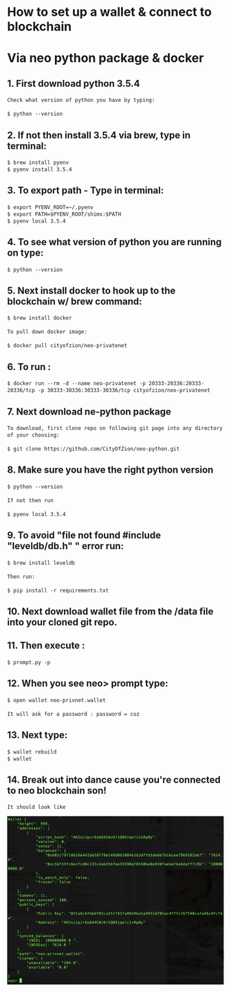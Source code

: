 # How to set up a wallet & connect to blockchain 
# Via neo python package & docker

## 1.  First download python 3.5.4
    Check what version of python you have by typing: 
    
    $ python --version

## 2.  If not then install 3.5.4 via brew, type in terminal:

    $ brew install pyenv
    $ pyenv install 3.5.4

## 3. To export path - Type in terminal:

    $ export PYENV_ROOT=~/.pyenv   
    $ export PATH=$PYENV_ROOT/shims:$PATH
    $ pyenv local 3.5.4

## 4. To see what version of python you are running on type:

    $ python --version

## 5. Next install docker to hook up to the blockchain w/ brew command:

    $ brew install docker
    
    To pull down docker image:
    
    $ docker pull cityofzion/neo-privatenet

## 6. To run :

    $ docker run --rm -d --name neo-privatenet -p 20333-20336:20333-20336/tcp -p 30333-30336:30333-30336/tcp cityofzion/neo-privatenet

## 7.  Next download ne-python package
   
    To download, first clone repo on following git page into any directory of your choosing:
    
    $ git clone https://github.com/CityOfZion/neo-python.git

## 8.  Make sure you have the right python version 

    $ python --version
    
    If not then run 
    
    $ pyenv local 3.5.4

## 9.  To avoid "file not found #include "leveldb/db.h" " error run:

    $ brew install leveldb
    
    Then run:
    
    $ pip install -r requirements.txt

## 10. Next download wallet file from the /data file into your cloned git repo.

## 11. Then execute :

    $ prompt.py -p

## 12. When you see neo> prompt type:

    $ open wallet neo-privnet.wallet
    
    It will ask for a password : password = coz

## 13. Next type:

    $ wallet rebuild
    $ wallet

## 14. Break out into dance cause you're connected to neo blockchain son!

    It should look like 

![Image](/data/wallet.png?raw=true)  


